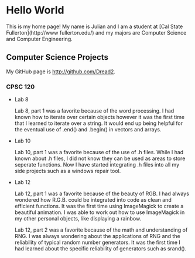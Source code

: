 # Hello World 

This is my home page! My name is Julian and I am a student at [Cal State Fullerton](http://www fullerton.edu/) and my majors are Computer Science and Computer Engineering. 

## Computer Science Projects 

My GitHub page is http://github.com/Dread2. 

### CPSC 120 

* Lab 8 

    Lab 8, part 1 was a favorite because of the word processing. I had known how to iterate over certain objects however it was the first time that I learned to iterate over a string. It would end up being helpful for the eventual use of .end() and .begin() in vectors and arrays. 

* Lab 10 
    
    Lab 10, part 1 was a favorite because of the use of .h files. While I had known about .h files, I did not know they can be used as areas to store seperate functions. Now I have started integrating .h files into all my side projects such as a windows repair tool. 

* Lab 12 

    Lab 12, part 1  was a favorite because of the beauty of RGB. I had always wondered how R.G.B. could be integrated into code as clean and efficient functions. It was the first time using ImageMagick to create a beautiful animation. I was able to work out how to use ImageMagick in my other personal objects, like displaying a rainbow. 
    
    Lab 12, part 2 was a favorite because of the math and understanding of RNG. I was always wondering about the applications of RNG and the reliability of typical random number generators. It was the first time I had learned about the specific reliability of generators such as srand().